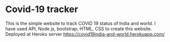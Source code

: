 # Covid-19 tracker
This is the simple website to track COVID 19 status of India and world.
I have used API, Node js, bootstrap, HTML, CSS to create this website.
Deployed at Heroku server
https://covid19india-and-world.herokuapp.com/
